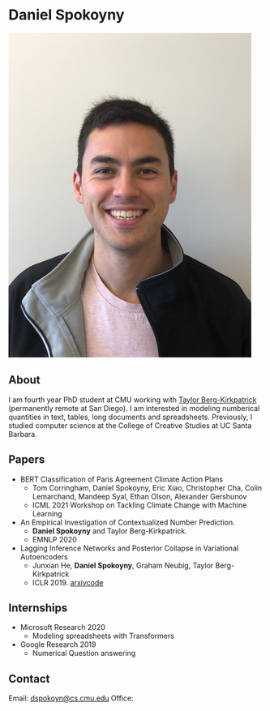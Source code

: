 # Daniel Spokoyny
![pic](resources/bio.jpeg)

## About
I am fourth year PhD student at CMU working with [Taylor Berg-Kirkpatrick](https://cseweb.ucsd.edu/~tberg/) (permanently remote at San Diego).
I am interested in modeling numberical quantities in text, tables, long documents and spreadsheets.
Previously, I studied computer science at the College of Creative Studies at UC Santa Barbara.

## Papers
- BERT Classification of Paris Agreement Climate Action Plans
    + Tom Corringham,  Daniel Spokoyny, Eric Xiao, Christopher Cha, Colin Lemarchand, Mandeep Syal, Ethan Olson, Alexander Gershunov
    + ICML 2021 Workshop on Tackling Climate Change with Machine Learning
- An Empirical Investigation of Contextualized Number Prediction. 
    + **Daniel Spokoyny** and Taylor Berg-Kirkpatrick.
    + EMNLP 2020  
- Lagging Inference Networks and Posterior Collapse in Variational Autoencoders
    + Junxian He, **Daniel Spokoyny**, Graham Neubig, Taylor Berg-Kirkpatrick
    + ICLR 2019. [arxiv](https://arxiv.org/abs/1901.05534)[code](https://github.com/jxhe/vae-lagging-encoder)

## Internships
- Microsoft Research 2020
    + Modeling spreadsheets with Transformers
- Google Research 2019
    + Numerical Question answering

## Contact
Email: dspokoyn@cs.cmu.edu
Office:

